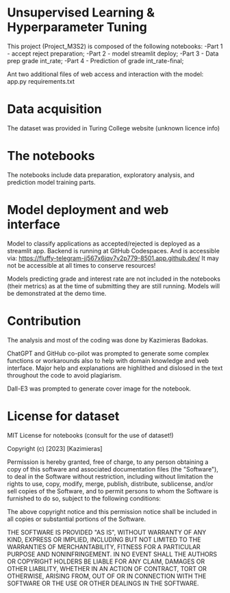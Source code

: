 # Unsupervised Learning & Hyperparameter Tuning
This project (Project_M3S2) is composed of the following notebooks:
-Part 1 - accept reject preparation;
-Part 2 - model streamlit deploy;
-Part 3 - Data prep grade int_rate;
-Part 4 - Prediction of grade int_rate-final;

Ant two additional files of web access and interaction with the model:
app.py
requirements.txt

# Data acquisition
The dataset was provided in Turing College website (unknown licence info)


# The notebooks
The notebooks include data preparation, exploratory analysis, and prediction model training parts.

# Model deployment and web interface
Model to classify applications as accepted/rejected is deployed as a streamlit app. Backend is running at GitHub Codespaces. And is accessible via: https://fluffy-telegram-jj567x6jqv7v2p779-8501.app.github.dev/
It may not be accessible at all times to conserve resources!

Models predicting grade and interest rate are not included in the notebooks (their metrics) as at the time of submitting they are still running. Models will be demonstrated at the demo time.

# Contribution
The analysis and most of the coding was done by Kazimieras Badokas.

ChatGPT and GitHub co-pilot was prompted to generate some complex functions or workarounds also to help with domain knowledge and web interface. Major help and explanations are highlithed and dislosed in the text throughout the code to avoid plagiarism.

Dall-E3 was prompted to generate cover image for the notebook.

# License for dataset
MIT License for notebooks (consult for the use of dataset!)

Copyright (c) [2023] [Kazimieras]

Permission is hereby granted, free of charge, to any person obtaining a copy
of this software and associated documentation files (the "Software"), to deal
in the Software without restriction, including without limitation the rights
to use, copy, modify, merge, publish, distribute, sublicense, and/or sell
copies of the Software, and to permit persons to whom the Software is
furnished to do so, subject to the following conditions:

The above copyright notice and this permission notice shall be included in all
copies or substantial portions of the Software.

THE SOFTWARE IS PROVIDED "AS IS", WITHOUT WARRANTY OF ANY KIND, EXPRESS OR
IMPLIED, INCLUDING BUT NOT LIMITED TO THE WARRANTIES OF MERCHANTABILITY,
FITNESS FOR A PARTICULAR PURPOSE AND NONINFRINGEMENT. IN NO EVENT SHALL THE
AUTHORS OR COPYRIGHT HOLDERS BE LIABLE FOR ANY CLAIM, DAMAGES OR OTHER
LIABILITY, WHETHER IN AN ACTION OF CONTRACT, TORT OR OTHERWISE, ARISING FROM,
OUT OF OR IN CONNECTION WITH THE SOFTWARE OR THE USE OR OTHER DEALINGS IN THE
SOFTWARE.


